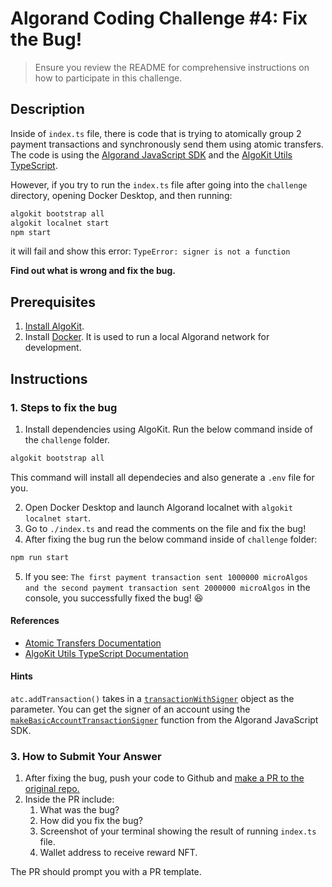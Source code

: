 # Algorand Coding Challenge #4: Fix the Bug!

> Ensure you review the README for comprehensive instructions on how to participate in this challenge.

## Description

Inside of `index.ts` file, there is code that is trying to atomically group 2 payment transactions and synchronously send them using atomic transfers. The code is using the [Algorand JavaScript SDK](https://github.com/algorand/js-algorand-sdk) and the [AlgoKit Utils TypeScript](https://github.com/algorandfoundation/algokit-utils-ts/tree/main). 

However, if you try to run the `index.ts` file after going into the `challenge` directory, opening Docker Desktop, and then running:
```bash
algokit bootstrap all
algokit localnet start
npm start
```
it will fail and show this error: `TypeError: signer is not a function`

**Find out what is wrong and fix the bug.**

## Prerequisites

1. [Install AlgoKit](https://developer.algorand.org/docs/get-started/algokit/#install-algokit:~:text=Install%20AlgoKit-,%C2%B6,-Windows).
2. Install [Docker](https://www.docker.com/products/docker-desktop/). It is used to run a local Algorand network for development.

## Instructions

### 1. Steps to fix the bug

1. Install dependencies using AlgoKit. Run the below command inside of the `challenge` folder.
```bash
algokit bootstrap all
```
This command will install all dependecies and also generate a `.env` file for you.

2. Open Docker Desktop and launch Algorand localnet with `algokit localnet start`. 
3. Go to `./index.ts` and read the comments on the file and fix the bug!
4. After fixing the bug run the below command inside of `challenge` folder: 
```bash
npm run start
```
5. If you see: `The first payment transaction sent 1000000 microAlgos and the second payment transaction sent 2000000 microAlgos` in the console, you successfully fixed the bug! 😆

#### References 
- [Atomic Transfers Documentation](https://developer.algorand.org/docs/get-details/atc/?from_query=atomic#template-modal-overlay)
- [AlgoKit Utils TypeScript Documentation](https://github.com/algorandfoundation/algokit-utils-ts/blob/main/docs/capabilities/transaction.md)

#### Hints 
`atc.addTransaction()` takes in a [`transactionWithSigner`](https://github.com/algorand/js-algorand-sdk/blob/6fdfa116f0e47e68982281028fdc817577c6aab7/src/signer.ts#L105) object as the parameter. You can get the signer of an account using the [`makeBasicAccountTransactionSigner`](https://github.com/algorand/js-algorand-sdk/blob/6fdfa116f0e47e68982281028fdc817577c6aab7/src/signer.ts#L23) function from the Algorand JavaScript SDK.


### 3. How to Submit Your Answer
1. After fixing the bug, push your code to Github and [make a PR to the original repo.](https://docs.github.com/en/pull-requests/collaborating-with-pull-requests/proposing-changes-to-your-work-with-pull-requests/creating-a-pull-request-from-a-fork) 
2. Inside the PR include:
   1. What was the bug?
   2. How did you fix the bug?
   3. Screenshot of your terminal showing the result of running `index.ts` file.
   4. Wallet address to receive reward NFT.

The PR should prompt you with a PR template. 
